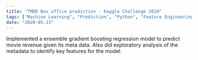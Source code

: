 ```yaml
---
title: "TMDB Box office prediction - Kaggle Challenge 2019"
tags: ["Machine Learning", "Prediction", "Python", "Feature Engineering", "Gradient Boosting"]
date: "2020-05-13"
---
```


Implemented a ensemble gradient boosting regression model to predict movie revenue given its meta data. Also did exploratory analysis of the metadata to identify key features for the model.